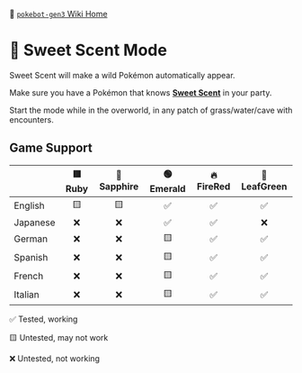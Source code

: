 🍂 [`pokebot-gen3` Wiki Home](../Readme.md)

# 🔄 Sweet Scent Mode

Sweet Scent will make a wild Pokémon automatically appear.

Make sure you have a Pokémon that knows **[Sweet Scent](<https://bulbapedia.bulbagarden.net/wiki/Sweet_Scent_(move)>)** in your party.

Start the mode while in the overworld, in any patch of grass/water/cave with encounters.

## Game Support

|          | 🟥 Ruby | 🔷 Sapphire | 🟢 Emerald | 🔥 FireRed | 🌿 LeafGreen |
| :------- | :-----: | :---------: | :--------: | :--------: | :----------: |
| English  |   🟨    |     🟨      |     ✅     |     ✅     |      ✅      |
| Japanese |   ❌    |     ❌      |     ✅     |     ✅     |      ❌      |
| German   |   ❌    |     ❌      |     🟨     |     ✅     |      ✅      |
| Spanish  |   ❌    |     ❌      |     🟨     |     ✅     |      ✅      |
| French   |   ❌    |     ❌      |     🟨     |     ✅     |      ✅      |
| Italian  |   ❌    |     ❌      |     🟨     |     ✅     |      ✅      |

✅ Tested, working

🟨 Untested, may not work

❌ Untested, not working
